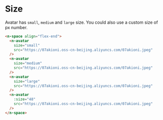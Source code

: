 # Size

Avatar has `small`, `medium` and `large` size. You could also use a custom size of px number.

```html
<n-space align="flex-end">
  <n-avatar
    size="small"
    src="https://07akioni.oss-cn-beijing.aliyuncs.com/07akioni.jpeg"
  />
  <n-avatar
    size="medium"
    src="https://07akioni.oss-cn-beijing.aliyuncs.com/07akioni.jpeg"
  />
  <n-avatar
    size="large"
    src="https://07akioni.oss-cn-beijing.aliyuncs.com/07akioni.jpeg"
  />
  <n-avatar
    :size="48"
    src="https://07akioni.oss-cn-beijing.aliyuncs.com/07akioni.jpeg"
  />
</n-space>
```
